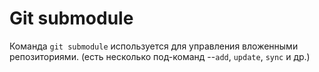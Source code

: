 # Git submodule
Команда `git submodule` используется для управления вложенными репозиториями.
(есть несколько под-команд --`add`, `update`, `sync` и др.)